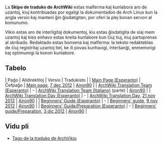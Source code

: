 La **Skipo de traduko de ArchWiki** estas malferma kaj kunlabora aro de uzantoj, kiuj kontribuadas por egaligi la dokumentadon de Arch Linux kun la angla versio kaj manteni ĝin ĝisdatigitan, por oferi la plej bonan servon al komunumo.

Vikio estas aro de interligitaj dokumentoj, kiu estas ĝisdatigita de siaj mem uzantoj kaj kies enhavo estas kreita kunlabore kun ĉiuj tiuj, kiuj partoprenas al skribado. Redaktado estas bonvena kaj malferma: la teksto redakteblas de ĉiuj registritaj uzantoj tiel, ke ili povas kunhavigi, interŝanĝi, enmemorigi kaj optimumigi la konon kunlabore.

## Tabelo

| Paĝo | Alidirektiloj | Versio | Tradukisto |
| [Main Page (Esperanto)](/index.php/Main_Page_(Esperanto) "Main Page (Esperanto)") | Ĉefpaĝo | [Main page](/index.php/Main_page "Main page"), [7 dec 2012](https://wiki.archlinux.org/index.php?title=Main_Page&diff=239290&oldid=214059) | [Airon90](/index.php/User:Airon90 "User:Airon90") |
| [ArchWiki Translation Team (Esperanto)](#top) | - | [ArchWiki Translation Team (Italiano)](/index.php/ArchWiki_Translation_Team_(Italiano) "ArchWiki Translation Team (Italiano)") (parte) | [Airon90](/index.php/User:Airon90 "User:Airon90") |
| [ArchWiki Translation Day (Esperanto)](/index.php/ArchWiki_Translation_Day_(Esperanto) "ArchWiki Translation Day (Esperanto)") | - | [ArchWiki Translation Day](/index.php/ArchWiki_Translation_Day "ArchWiki Translation Day"), [21 nov 2012](https://wiki.archlinux.org/index.php?title=ArchWiki_Translation_Day&oldid=236269) | [Airon90](/index.php/User:Airon90 "User:Airon90") |
| [Beginners' Guide (Esperanto)](/index.php/Beginners%27_Guide_(Esperanto) "Beginners' Guide (Esperanto)") | - | [Beginners' guide](/index.php/Beginners%27_guide "Beginners' guide"), [9 nov 2012](https://wiki.archlinux.org/index.php?title=Beginners%27_Guide&oldid=234501) | [Airon90](/index.php/User:Airon90 "User:Airon90") |
| [Beginners' Guide/Preparation (Esperanto)](/index.php?title=Beginners%27_Guide/Preparation_(Esperanto)&action=edit&redlink=1 "Beginners' Guide/Preparation (Esperanto) (page does not exist)") | - | [Beginners' guide/Preparation](/index.php/Beginners%27_guide/Preparation "Beginners' guide/Preparation"), [3 dic 2012](https://wiki.archlinux.org/index.php?title=Beginners%27_Guide/Preparation&oldid=237769) | [Airon90](/index.php/User:Airon90 "User:Airon90") |

## Vidu pli

*   [Tago de la traduko de ArchVikio](/index.php/ArchWiki_Translation_Day_(Esperanto) "ArchWiki Translation Day (Esperanto)")